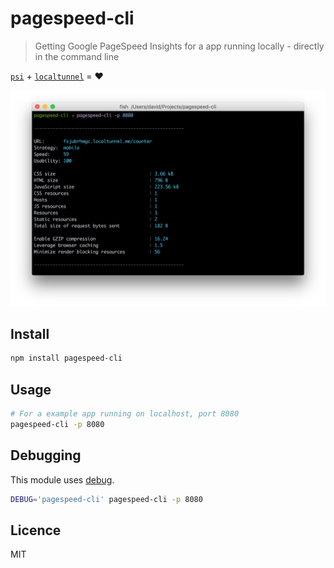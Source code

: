 # pagespeed-cli

> Getting Google PageSpeed Insights for a app running locally - directly in the command line

[`psi`](https://github.com/addyosmani/psi) + [`localtunnel`](https://github.com/localtunnel/localtunnel) = :heart:

![](screenshot.png)

## Install

```bash
npm install pagespeed-cli
```

## Usage

```bash
# For a example app running on localhost, port 8080
pagespeed-cli -p 8080
```

## Debugging

This module uses [debug](https://github.com/visionmedia/debug).

```bash
DEBUG='pagespeed-cli' pagespeed-cli -p 8080
```

## Licence

MIT
